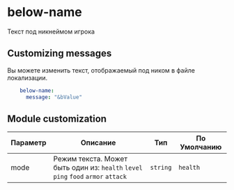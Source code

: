 # below-name

Текст под никнеймом игрока

## Customizing messages

Вы можете изменить текст, отображаемый под ником в файле локализации.
```yml
    below-name:
      message: "&bValue"
```

## Module customization

| Параметр | Описание                                                                       | Тип     | По Умолчанию  |
| --------- | --------------------------------------------------------------------------------- | -------- | -------- |
| mode      | Режим текста. Может быть один из: `health` `level` `ping` `food` `armor` `attack` | `string` | `health` |


